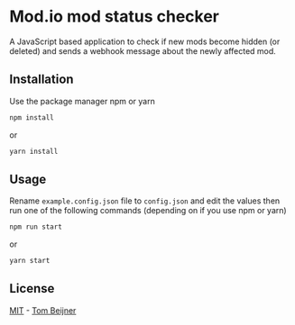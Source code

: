 # Mod.io mod status checker

A JavaScript based application to check if new mods become hidden (or deleted) and sends a webhook message about the newly affected mod.

## Installation

Use the package manager npm or yarn

```bash
npm install
```

or

```bash
yarn install
```

## Usage

Rename `example.config.json` file to `config.json` and edit the values then run one of the following commands (depending on if you use npm or yarn)

```bash
npm run start
```

or

```bash
yarn start
```

## License

[MIT](https://choosealicense.com/licenses/mit/) - [Tom Beijner](https://tombeijner.com)
